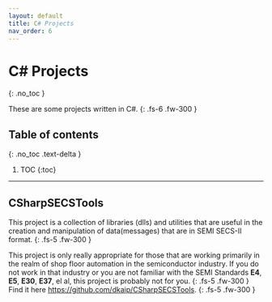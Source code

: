 ```yaml
---
layout: default
title: C# Projects
nav_order: 6
---
```


# C\# Projects
{: .no_toc }

These are some projects written in C\#.
{: .fs-6 .fw-300 }

## Table of contents
{: .no_toc .text-delta }

1. TOC
{:toc}

---

## CSharpSECSTools
This project is a collection of libraries (dlls) and utilities that are useful in the creation and manipulation of data(messages) that are in SEMI SECS-II format.
{: .fs-5 .fw-300 }

This project is only really appropriate for those that are working primarily in the realm of shop floor automation in the semiconductor industry. If you do not work in that industry or you are not familiar with the SEMI Standards **E4**, **E5**, **E30**, **E37**, el al, this project is probably not for you.
{: .fs-5 .fw-300 }
Find it here <a href="https://github.com/dkaip/CSharpSECSTools">https://github.com/dkaip/CSharpSECSTools</a>.
{: .fs-5 .fw-300 }
